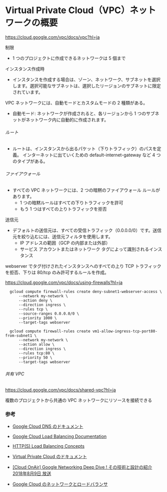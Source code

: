 

# Virtual Private Cloud（VPC）ネットワークの概要

https://cloud.google.com/vpc/docs/vpc?hl=ja

制限

* 1 つのプロジェクトに作成できるネットワークは 5 個まで

インスタンス作成時

* インスタンスを作成する場合は、ゾーン、ネットワーク、サブネットを選択します。選択可能なサブネットは、選択したリージョンのサブネットに限定されています。

VPC ネットワークには、自動モードとカスタムモードの 2 種類がある。

* 自動モード: ネットワークが作成されると、各リージョンから 1 つのサブネットがネットワーク内に自動的に作成されます。

###### ルート

* ルートは、インスタンスから出るパケット（下りトラフィック）のパスを定義。
インターネットに出ていくための default-internet-gateway など 4 つのタイプがある。

###### ファイアウォール

* すべての VPC ネットワークには、2 つの暗黙のファイアウォール ルールがあります。
  * 1 つの暗黙ルールはすべての下りトラフィックを許可
  * もう 1 つはすべての上りトラフィックを拒否

送信元

* デフォルトの送信元は、すべての受信トラフィック（0.0.0.0/0）です。送信元を絞り込むには、送信元フィルタを使用します。
  * IP アドレスの範囲（GCP の内部または外部）
  * サービス アカウントまたはネットワーク タグによって識別されるインスタンス


webserver でタグ付けされたインスタンスへのすべての上り TCP トラフィックを拒否、下りは 80/tcp のみ許可するルールを作成。

https://cloud.google.com/vpc/docs/using-firewalls?hl=ja

```
  gcloud compute firewall-rules create deny-subnet1-webserver-access \
      --network my-network \
      --action deny \
      --direction ingress \
      --rules tcp \
      --source-ranges 0.0.0.0/0 \
      --priority 1000 \
      --target-tags webserver

  gcloud compute firewall-rules create vm1-allow-ingress-tcp-port80-from-subnet1 \
      --network my-network \
      --action allow \
      --direction ingress \
      --rules tcp:80 \
      --priority 50 \
      --target-tags webserver
```

###### 共有 VPC

https://cloud.google.com/vpc/docs/shared-vpc?hl=ja

複数のプロジェクトから共通の VPC ネットワークにリソースを接続できる

### 参考

* [Google Cloud DNS のドキュメント](https://cloud.google.com/dns/docs/?hl=ja)
* [Google Cloud Load Balancing Documentation](https://cloud.google.com/load-balancing/docs/?hl=ja)
* [HTTP(S) Load Balancing Concepts](https://cloud.google.com/load-balancing/docs/https/?hl=ja)
* [Virtual Private Cloud のドキュメント](https://cloud.google.com/vpc/docs/?hl=ja)

* [[Cloud OnAir] Google Networking Deep Dive ! その技術と設計の紹介 2018年8月9日 放送](https://www.slideshare.net/GoogleCloudPlatformJP/cloud-onair-google-networking-deep-dive-201889)
* [Google Cloud のネットワークとロードバランサ](https://www.slideshare.net/GoogleCloudPlatformJP/google-cloud-72158836)

